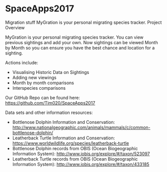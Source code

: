 # SpaceApps2017
Migration stuff
MyGration is your personal migrating species tracker.
Project Overview

MyGration is your personal migrating species tracker. You can view previous sightings and add your own. Now sightings can be viewed Month by Month so you can ensure you have the best chance and location for a sighting.

Actions include:
- Visualising Historic Data on Sightings
- Adding new viewings
- Month by month comparisons
- Interspecies comparisons

Our GitHub Repo can be found here: https://github.com/Tim020/SpaceApps2017

Data sets and other information resources:

- Bottlenose Dolphin Information and Conservation: http://www.nationalgeographic.com/animals/mammals/c/common-bottlenose-dolphin/
- Leatherback Turtle Information and Conservation: https://www.worldwildlife.org/species/leatherback-turtle
- Bottlenose Dolphin records from OBIS (Ocean Biogeographic Information System): http://www.iobis.org/explore/#/taxon/523097
- Leatherback Turtle records from OBIS (Ocean Biogeographic Information System): http://www.iobis.org/explore/#/taxon/433185
